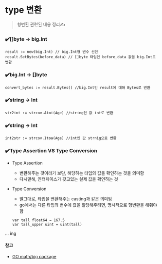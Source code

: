 # type 변환
> 형변환 관련된 내용 정리✍
   
   
### ✔️[]byte → big.Int
``` 
result := new(big.Int) // big.Int형 변수 선언
result.SetBytes(before_data) // []byte 타입인 before_data 값을 big.Int로 변환
```

### ✔️big.Int → []byte
```
convert_bytes := result.Bytes() //big.Int인 result에 대해 Bytes로 변환
```

### ✔️string → Int
```
str2int := strcov.Atoi(Age) //string인 값 int로 변환
```

### ✔️string → Int
```
int2str := strcov.Itoa(Age) //int인 값 strnig으로 변환
```

### ✔️Type Assertion VS Type Conversion
+ Type Assertion
   + 변환해주는 것이라기 보단, 해당하는 타입의 값을 확인하는 것을 의미함
   + 다시말해, 인터페이스가 갖고있는 실제 값을 확인하는 것
  
+ Type Conversion
   + 말그대로, 타입을 변환해주는 casting과 같은 의미임
   + go에서는 다른 타입의 변수에 값을 할당해주려면, 명시적으로 형변환을 해줘야 함
   ```
   var tall float64 = 167.5
   var tall_upper uint = uint(tall)
   ```

    

... ing
#### 참고
 + [GO math/big package](https://pkg.go.dev/math/big)
